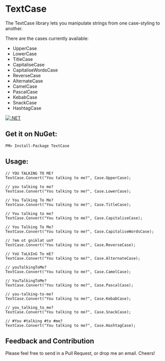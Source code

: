 # TextCase
The TextCase library lets you manipulate strings from one case-styling to another.

There are the cases currently available:
- UpperCase
- LowerCase
- TitleCase
- CapitaliseCase
- CapitaliseWordsCase
- ReverseCase
- AlternateCase
- CamelCase
- PascalCase
- KebabCase
- SnackCase
- HashtagCase

[![.NET](https://github.com/ottorinobruni/TextCase/actions/workflows/textcase-tests.yml/badge.svg)](https://github.com/ottorinobruni/TextCase/actions/workflows/textcase-tests.yml)

## Get it on NuGet:

```cscharp
PM> Install-Package TextCase
```
## Usage:

```cscharp
// YOU TALKING TO ME?
TextCase.Convert("You talking to me?", Case.UpperCase);

// you talking to me?
TextCase.Convert("You talking to me?", Case.LowerCase);

// You Talking To Me?
TextCase.Convert("You talking to me?", Case.TitleCase);

// You talking to me?
TextCase.Convert("You talking to me?", Case.CapitaliseCase);   

// You Talking To Me?
TextCase.Convert("You talking to me?", Case.CapitaliseWordsCase); 

// ?em ot gniklat uoY
TextCase.Convert("You talking to me?", Case.ReverseCase);         

// YoU TaLkInG To mE?
TextCase.Convert("You talking to me?", Case.AlternateCase);       

// youTalkingToMe?
TextCase.Convert("You talking to me?", Case.CamelCase);           

// YouTalkingToMe?
TextCase.Convert("You talking to me?", Case.PascalCase);          

// you-talking-to-me?
TextCase.Convert("You talking to me?", Case.KebabCase);           

// you_talking_to_me?
TextCase.Convert("You talking to me?", Case.SnackCase);           

// #You #talking #to #me?
TextCase.Convert("You talking to me?", Case.HashtagCase);         
```

## Feedback and Contribution
Please feel free to send in a Pull Request, or drop me an email. Cheers!
